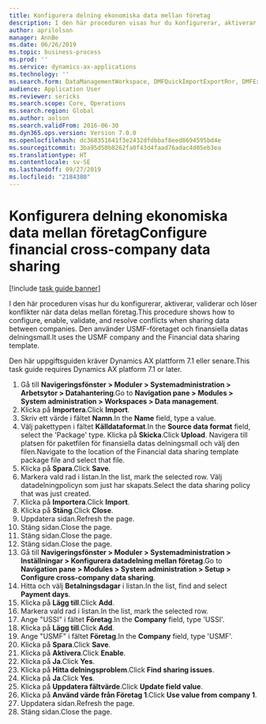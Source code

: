 ```yaml
---
title: Konfigurera delning ekonomiska data mellan företag
description: I den här proceduren visas hur du konfigurerar, aktiverar, validerar och löser konflikter när data delas mellan företag.
author: aprilolson
manager: AnnBe
ms.date: 06/26/2019
ms.topic: business-process
ms.prod: ''
ms.service: dynamics-ax-applications
ms.technology: ''
ms.search.form: DataManagementWorkspace, DMFQuickImportExportRnr, DMFExecutionHistoryWorkspace, DMFExecutionHistorySummary, DMFExecutionHistoryEntities,  SysDataSharingConfiguration, SysDataSharingDiscrepencies
audience: Application User
ms.reviewer: sericks
ms.search.scope: Core, Operations
ms.search.region: Global
ms.author: aolson
ms.search.validFrom: 2016-06-30
ms.dyn365.ops.version: Version 7.0.0
ms.openlocfilehash: dc368351641f3e2432dfdbbaf8eed8694595bd4e
ms.sourcegitcommit: 3ba95d50b8262fa0f43d4faad76adac4d05eb3ea
ms.translationtype: HT
ms.contentlocale: sv-SE
ms.lasthandoff: 09/27/2019
ms.locfileid: "2184380"
---
```

# <a name="configure-financial-cross-company-data-sharing"></a><span data-ttu-id="1320a-103">Konfigurera delning ekonomiska data mellan företag</span><span class="sxs-lookup"><span data-stu-id="1320a-103">Configure financial cross-company data sharing</span></span>

[!include [task guide banner](../../includes/task-guide-banner.md)]

<span data-ttu-id="1320a-104">I den här proceduren visas hur du konfigurerar, aktiverar, validerar och löser konflikter när data delas mellan företag.</span><span class="sxs-lookup"><span data-stu-id="1320a-104">This procedure shows how to configure, enable, validate, and resolve conflicts when sharing data between companies.</span></span> <span data-ttu-id="1320a-105">Den använder USMF-företaget och finansiella datas delningsmall.</span><span class="sxs-lookup"><span data-stu-id="1320a-105">It uses the USMF company and the Financial data sharing template.</span></span>

<span data-ttu-id="1320a-106">Den här uppgiftsguiden kräver Dynamics AX plattform 7.1 eller senare.</span><span class="sxs-lookup"><span data-stu-id="1320a-106">This task guide requires Dynamics AX platform 7.1 or later.</span></span>

1. <span data-ttu-id="1320a-107">Gå till **Navigeringsfönster > Moduler > Systemadministration > Arbetsytor > Datahantering**.</span><span class="sxs-lookup"><span data-stu-id="1320a-107">Go to **Navigation pane > Modules > System administration > Workspaces > Data management**.</span></span>
2. <span data-ttu-id="1320a-108">Klicka på **Importera**.</span><span class="sxs-lookup"><span data-stu-id="1320a-108">Click **Import**.</span></span>
3. <span data-ttu-id="1320a-109">Skriv ett värde i fältet **Namn**.</span><span class="sxs-lookup"><span data-stu-id="1320a-109">In the **Name** field, type a value.</span></span>
4. <span data-ttu-id="1320a-110">Välj pakettypen i fältet **Källdataformat**.</span><span class="sxs-lookup"><span data-stu-id="1320a-110">In the **Source data format** field, select the 'Package' type.</span></span> <span data-ttu-id="1320a-111">Klicka på **Skicka**.</span><span class="sxs-lookup"><span data-stu-id="1320a-111">Click **Upload**.</span></span> <span data-ttu-id="1320a-112">Navigera till platsen för paketfilen för finansiella datas delningsmall och välj den filen.</span><span class="sxs-lookup"><span data-stu-id="1320a-112">Navigate to the location of the Financial data sharing template package file and select that file.</span></span>
5. <span data-ttu-id="1320a-113">Klicka på **Spara**.</span><span class="sxs-lookup"><span data-stu-id="1320a-113">Click **Save**.</span></span>
6. <span data-ttu-id="1320a-114">Markera vald rad i listan.</span><span class="sxs-lookup"><span data-stu-id="1320a-114">In the list, mark the selected row.</span></span> <span data-ttu-id="1320a-115">Välj datadelningpolicyn som just har skapats.</span><span class="sxs-lookup"><span data-stu-id="1320a-115">Select the data sharing policy that was just created.</span></span>  
7. <span data-ttu-id="1320a-116">Klicka på **Importera**.</span><span class="sxs-lookup"><span data-stu-id="1320a-116">Click **Import**.</span></span>
8. <span data-ttu-id="1320a-117">Klicka på **Stäng**.</span><span class="sxs-lookup"><span data-stu-id="1320a-117">Click **Close**.</span></span>
9. <span data-ttu-id="1320a-118">Uppdatera sidan.</span><span class="sxs-lookup"><span data-stu-id="1320a-118">Refresh the page.</span></span>
10. <span data-ttu-id="1320a-119">Stäng sidan.</span><span class="sxs-lookup"><span data-stu-id="1320a-119">Close the page.</span></span>
11. <span data-ttu-id="1320a-120">Stäng sidan.</span><span class="sxs-lookup"><span data-stu-id="1320a-120">Close the page.</span></span>
12. <span data-ttu-id="1320a-121">Stäng sidan.</span><span class="sxs-lookup"><span data-stu-id="1320a-121">Close the page.</span></span>
13. <span data-ttu-id="1320a-122">Gå till **Navigeringsfönster > Moduler > Systemadministration > Inställningar > Konfigurera datadelning mellan företag**.</span><span class="sxs-lookup"><span data-stu-id="1320a-122">Go to **Navigation pane > Modules > System administration > Setup > Configure cross-company data sharing**.</span></span>
14. <span data-ttu-id="1320a-123">Hitta och välj **Betalningsdagar** i listan.</span><span class="sxs-lookup"><span data-stu-id="1320a-123">In the list, find and select **Payment days**.</span></span>
15. <span data-ttu-id="1320a-124">Klicka på **Lägg till**.</span><span class="sxs-lookup"><span data-stu-id="1320a-124">Click **Add**.</span></span>
16. <span data-ttu-id="1320a-125">Markera vald rad i listan.</span><span class="sxs-lookup"><span data-stu-id="1320a-125">In the list, mark the selected row.</span></span>
17. <span data-ttu-id="1320a-126">Ange "USSI" i fältet **Företag**.</span><span class="sxs-lookup"><span data-stu-id="1320a-126">In the **Company** field, type 'USSI'.</span></span>
18. <span data-ttu-id="1320a-127">Klicka på **Lägg till**.</span><span class="sxs-lookup"><span data-stu-id="1320a-127">Click **Add**.</span></span>
19. <span data-ttu-id="1320a-128">Ange "USMF" i fältet **Företag**.</span><span class="sxs-lookup"><span data-stu-id="1320a-128">In the **Company** field, type 'USMF'.</span></span>
20. <span data-ttu-id="1320a-129">Klicka på **Spara**.</span><span class="sxs-lookup"><span data-stu-id="1320a-129">Click **Save**.</span></span>
21. <span data-ttu-id="1320a-130">Klicka på **Aktivera**.</span><span class="sxs-lookup"><span data-stu-id="1320a-130">Click **Enable**.</span></span>
22. <span data-ttu-id="1320a-131">Klicka på **Ja**.</span><span class="sxs-lookup"><span data-stu-id="1320a-131">Click **Yes**.</span></span>
23. <span data-ttu-id="1320a-132">Klicka på **Hitta delningsproblem**.</span><span class="sxs-lookup"><span data-stu-id="1320a-132">Click **Find sharing issues**.</span></span>
24. <span data-ttu-id="1320a-133">Klicka på **Ja**.</span><span class="sxs-lookup"><span data-stu-id="1320a-133">Click **Yes**.</span></span>
25. <span data-ttu-id="1320a-134">Klicka på **Uppdatera fältvärde**.</span><span class="sxs-lookup"><span data-stu-id="1320a-134">Click **Update field value**.</span></span>
26. <span data-ttu-id="1320a-135">Klicka på **Använd värde från Företag 1**.</span><span class="sxs-lookup"><span data-stu-id="1320a-135">Click **Use value from company 1**.</span></span>
27. <span data-ttu-id="1320a-136">Uppdatera sidan.</span><span class="sxs-lookup"><span data-stu-id="1320a-136">Refresh the page.</span></span>
28. <span data-ttu-id="1320a-137">Stäng sidan.</span><span class="sxs-lookup"><span data-stu-id="1320a-137">Close the page.</span></span>

